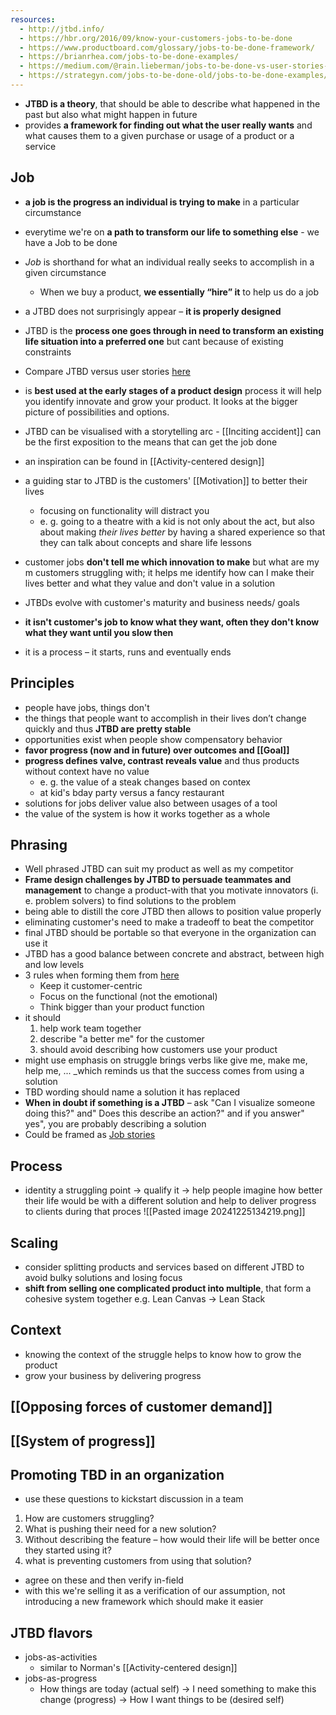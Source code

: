 ```yaml
---
resources:
  - http://jtbd.info/
  - https://hbr.org/2016/09/know-your-customers-jobs-to-be-done
  - https://www.productboard.com/glossary/jobs-to-be-done-framework/
  - https://brianrhea.com/jobs-to-be-done-examples/
  - https://medium.com/@rain.lieberman/jobs-to-be-done-vs-user-stories-definition-comparison-and-when-to-use-which-abaed0b3c778
  - https://strategyn.com/jobs-to-be-done-old/jobs-to-be-done-examples/
---
```

- **JTBD is a theory**, that should be able to describe what happened in the past but also what might happen in future
- provides **a framework for finding out what the user really wants** and what causes them to a given purchase or usage of a product or a service
## Job
- **a job is the progress an individual is trying to make** in a particular circumstance
- everytime we're on **a path to transform our life to something else** - we have a Job to be done
- _Job_ is shorthand for what an individual really seeks to accomplish in a given circumstance
	- When we buy a product, **we essentially “hire” it** to help us do a job
- a JTBD does not surprisingly appear – **it is properly designed**
- JTBD is the **process one goes through in need to transform an existing life situation into a preferred one** but cant because of existing constraints
- Compare JTBD versus user stories [here](https://jtbd.info/replacing-the-user-story-with-the-job-story-af7cdee10c27)
- is **best used at the early stages of a product design** process it will help you identify innovate and grow your product. It looks at the bigger picture of possibilities and options.

- JTBD can be visualised with a storytelling arc - [[Inciting accident]] can be the first exposition to the means that can get the job done
- an inspiration can be found in [[Activity-centered design]]
- a guiding star to JTBD is the customers' [[Motivation]] to better their lives
	- focusing on functionality will distract you
	- e. g. going to a theatre with a kid is not only about the act, but also about making *their lives better* by having a shared experience so that they can talk about concepts and share life lessons
- customer jobs **don't tell me which innovation to make** but what are my m customers struggling with; it helps me identify how can I make their lives better and what they value and don't value in a solution
- JTBDs evolve with customer's maturity and business needs/ goals
- **it isn't customer's job to know what they want, often they don't know what they want until you slow then**
- it is a process – it starts, runs and eventually ends
## Principles
- people have jobs, things don't
- the things that people want to accomplish in their lives don’t change quickly and thus **JTBD are pretty stable**
- opportunities exist when people show compensatory behavior
- **favor progress (now and in future) over outcomes and [[Goal]]**
- **progress defines valve, contrast reveals value** and thus products without context have no value
	- e. g. the value of a steak changes based on contex
	- at kid's bday party versus a fancy restaurant
- solutions for jobs deliver value also between usages of a tool
- the value of the system is how it works together as a whole
## Phrasing
- Well phrased JTBD can suit my product as well as my competitor
- **Frame design challenges by JTBD to persuade teammates and management** to change a product-with that you motivate innovators (i. e. problem solvers) to find solutions to the problem
- being able to distill the core JTBD then allows to position value properly
- eliminating customer's need to make a tradeoff to beat the competitor
- final JTBD should be portable so that everyone in the organization can use it
- JTBD has a good balance between concrete and abstract, between high and low levels
- 3 rules when forming them from [here](https://strategyn.com/jobs-to-be-done-old/jobs-to-be-done-examples/)
	- Keep it customer-centric
	- Focus on the functional (not the emotional)
	- Think bigger than your product function
- it should
	1) help work team together
	2) describe "a better me" for the customer
	3) should avoid describing how customers use your product
- might use emphasis on struggle brings verbs like give me, make me, help me, ... _which reminds us that the success comes from using a solution
- TBD wording should name a solution it has replaced
- **When in doubt if something is a JTBD** – ask "Can I visualize someone doing this?" and" Does this describe an action?" and if you answer" yes", you are probably describing a solution
- Could be framed as [Job stories](https://jtbd.info/replacing-the-user-story-with-the-job-story-af7cdee10c27)

## Process
- identity a struggling point → qualify it → help people imagine how better their life would be with a different solution and help to deliver progress to clients during that proces
![[Pasted image 20241225134219.png]]
## Scaling
- consider splitting products and services based on different JTBD to avoid bulky solutions and losing focus
- **shift from selling one complicated product into multiple**, that form a cohesive system together e.g. Lean Canvas → Lean Stack
## Context
- knowing the context of the struggle helps to know how to grow the product
- grow your business by delivering progress
## [[Opposing forces of customer demand]]

## [[System of progress]]
## Promoting TBD in an organization
- use these questions to kickstart discussion in a team
1) How are customers struggling?
2) What is pushing their need for a new solution?
3) Without describing the feature – how would their life will be better once they started using it?
4) what is preventing customers from using that solution?
- agree on these and then verify in-field
- with this we're selling it as a verification of our assumption, not introducing a new framework which should make it easier
## JTBD flavors

- jobs-as-activities
	- similar to Norman's [[Activity-centered design]]
- jobs-as-progress
	- How things are today (actual self) → I need something to make this change (progress) → How I want things to be (desired self)